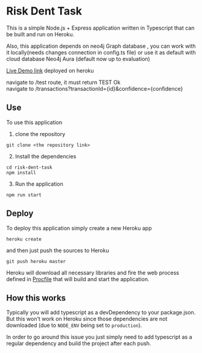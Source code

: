 Risk Dent Task
========================

This is a simple Node.js + Express application written in Typescript 
that can be built and run on Heroku.

Also, this application depends on neo4j Graph database , you can work with it locally(needs changes connection in config.ts file) or use it as default with cloud database Neo4j Aura (default now up to evaluation)

[Live Demo link](https://risk-dent.herokuapp.com/) deployed on heroku 

navigate to /test  route, it must return TEST Ok  <br/>
navigate to /transactions?transactionId={id}&confidence={confidence}  

## Use
To use this application 

1. clone the repository
```
git clone <the repository link>
```
2. Install the dependencies
```
cd risk-dent-task
npm install
```
3. Run the application
```
npm run start
```


## Deploy
To deploy this application simply create a new Heroku app

```
heroku create
```

and then just push the sources to Heroku

```
git push heroku master
```

Heroku will download all necessary libraries and fire the web
process defined in [Procfile](Procfile) that will build and start
the application.

## How this works

Typically you will add typescript as a devDependency to your package.json.
But this won't work on Heroku since those dependencies are not downloaded
(due to `NODE_ENV` being set to `production`).

In order to go around this issue you just simply need to add typescript
as a regular dependency and build the project after each push.
